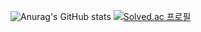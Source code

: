 

![Anurag's GitHub stats](https://github-readme-stats.vercel.app/api?username=jiyumi00&show_icons=true&theme=radical)
[![Solved.ac
프로필](http://mazassumnida.wtf/api/generate_badge?boj={"https://github.com/jiyumi00"})](https://solved.ac/{"https://github.com/jiyumi00"})



<!--
**jiyumi00/jiyumi00** is a ✨ _special_ ✨ repository because its `README.md` (this file) appears on your GitHub profile.

Here are some ideas to get you started:![Anurag's GitHub stats](https://github-readme-stats.vercel.app/api?username=jiyumi00&show_icons=true&theme=radical)

- 🔭 I’m currently working on ...
- 🌱 I’m currently learning ...
- 👯 I’m looking to collaborate on ...
- 🤔 I’m looking for help with ...
- 💬 Ask me about ...
- 📫 How to reach me: ...
- 😄 Pronouns: ...
- ⚡ Fun fact: ...
-->
